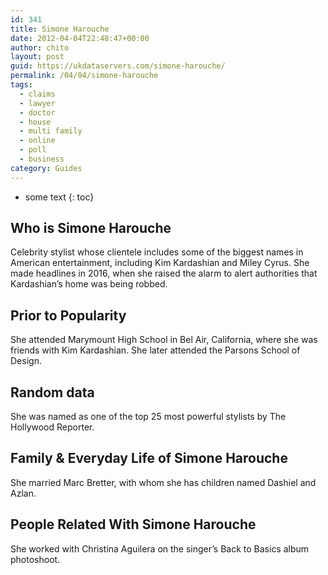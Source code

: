 ```yaml
---
id: 341
title: Simone Harouche
date: 2012-04-04T22:48:47+00:00
author: chito
layout: post
guid: https://ukdataservers.com/simone-harouche/
permalink: /04/04/simone-harouche
tags:
  - claims
  - lawyer
  - doctor
  - house
  - multi family
  - online
  - poll
  - business
category: Guides
---
```


* some text
{: toc}


## Who is  Simone Harouche
                  
                  
                  
Celebrity stylist whose clientele includes some of the biggest names in American entertainment, including Kim Kardashian and Miley Cyrus. She made headlines in 2016, when she raised the alarm to alert authorities that Kardashian&#8217;s home was being robbed. 
                  
                
                
                
## Prior to Popularity 
                  
                  
                  
She attended Marymount High School in Bel Air, California, where she was friends with Kim Kardashian. She later attended the Parsons School of Design.
                  
                
                
                
## Random data 
                  
                  
                  
She was named as one of the top 25 most powerful stylists by The Hollywood Reporter.
                  
                
                
                
## Family & Everyday Life of Simone Harouche
                  
                  
                  
She married Marc Bretter, with whom she has children named Dashiel and Azlan.
                  
                
                
                
## People Related With  Simone Harouche
                  
                  
                  
She worked with Christina Aguilera on the singer&#8217;s Back to Basics album photoshoot. 
                  
                
              
            
          
          
          
    
    
  
